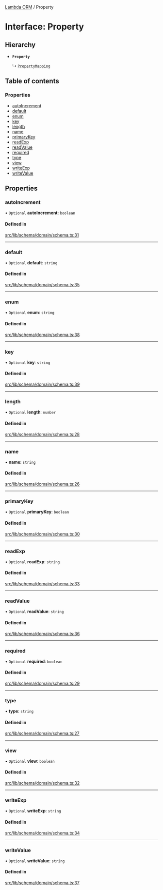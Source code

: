 [Lambda ORM](../README.md) / Property

# Interface: Property

## Hierarchy

- **`Property`**

  ↳ [`PropertyMapping`](PropertyMapping.md)

## Table of contents

### Properties

- [autoIncrement](Property.md#autoincrement)
- [default](Property.md#default)
- [enum](Property.md#enum)
- [key](Property.md#key)
- [length](Property.md#length)
- [name](Property.md#name)
- [primaryKey](Property.md#primarykey)
- [readExp](Property.md#readexp)
- [readValue](Property.md#readvalue)
- [required](Property.md#required)
- [type](Property.md#type)
- [view](Property.md#view)
- [writeExp](Property.md#writeexp)
- [writeValue](Property.md#writevalue)

## Properties

### autoIncrement

• `Optional` **autoIncrement**: `boolean`

#### Defined in

[src/lib/schema/domain/schema.ts:31](https://github.com/lambda-orm/lambdaorm-base/blob/ff21366/src/lib/schema/domain/schema.ts#L31)

___

### default

• `Optional` **default**: `string`

#### Defined in

[src/lib/schema/domain/schema.ts:35](https://github.com/lambda-orm/lambdaorm-base/blob/ff21366/src/lib/schema/domain/schema.ts#L35)

___

### enum

• `Optional` **enum**: `string`

#### Defined in

[src/lib/schema/domain/schema.ts:38](https://github.com/lambda-orm/lambdaorm-base/blob/ff21366/src/lib/schema/domain/schema.ts#L38)

___

### key

• `Optional` **key**: `string`

#### Defined in

[src/lib/schema/domain/schema.ts:39](https://github.com/lambda-orm/lambdaorm-base/blob/ff21366/src/lib/schema/domain/schema.ts#L39)

___

### length

• `Optional` **length**: `number`

#### Defined in

[src/lib/schema/domain/schema.ts:28](https://github.com/lambda-orm/lambdaorm-base/blob/ff21366/src/lib/schema/domain/schema.ts#L28)

___

### name

• **name**: `string`

#### Defined in

[src/lib/schema/domain/schema.ts:26](https://github.com/lambda-orm/lambdaorm-base/blob/ff21366/src/lib/schema/domain/schema.ts#L26)

___

### primaryKey

• `Optional` **primaryKey**: `boolean`

#### Defined in

[src/lib/schema/domain/schema.ts:30](https://github.com/lambda-orm/lambdaorm-base/blob/ff21366/src/lib/schema/domain/schema.ts#L30)

___

### readExp

• `Optional` **readExp**: `string`

#### Defined in

[src/lib/schema/domain/schema.ts:33](https://github.com/lambda-orm/lambdaorm-base/blob/ff21366/src/lib/schema/domain/schema.ts#L33)

___

### readValue

• `Optional` **readValue**: `string`

#### Defined in

[src/lib/schema/domain/schema.ts:36](https://github.com/lambda-orm/lambdaorm-base/blob/ff21366/src/lib/schema/domain/schema.ts#L36)

___

### required

• `Optional` **required**: `boolean`

#### Defined in

[src/lib/schema/domain/schema.ts:29](https://github.com/lambda-orm/lambdaorm-base/blob/ff21366/src/lib/schema/domain/schema.ts#L29)

___

### type

• **type**: `string`

#### Defined in

[src/lib/schema/domain/schema.ts:27](https://github.com/lambda-orm/lambdaorm-base/blob/ff21366/src/lib/schema/domain/schema.ts#L27)

___

### view

• `Optional` **view**: `boolean`

#### Defined in

[src/lib/schema/domain/schema.ts:32](https://github.com/lambda-orm/lambdaorm-base/blob/ff21366/src/lib/schema/domain/schema.ts#L32)

___

### writeExp

• `Optional` **writeExp**: `string`

#### Defined in

[src/lib/schema/domain/schema.ts:34](https://github.com/lambda-orm/lambdaorm-base/blob/ff21366/src/lib/schema/domain/schema.ts#L34)

___

### writeValue

• `Optional` **writeValue**: `string`

#### Defined in

[src/lib/schema/domain/schema.ts:37](https://github.com/lambda-orm/lambdaorm-base/blob/ff21366/src/lib/schema/domain/schema.ts#L37)
